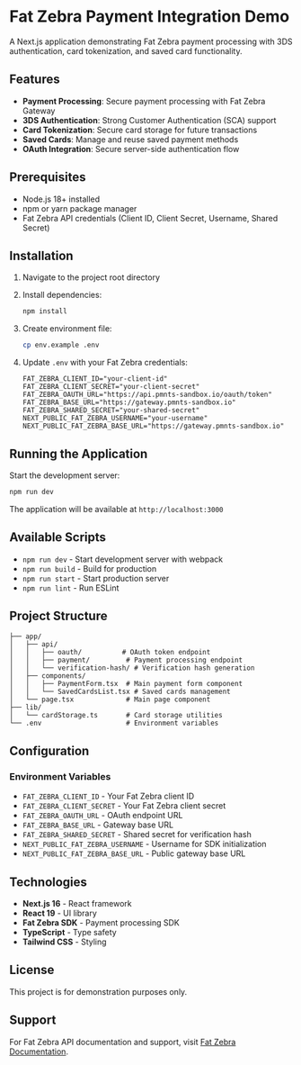 # Fat Zebra Payment Integration Demo

A Next.js application demonstrating Fat Zebra payment processing with 3DS authentication, card tokenization, and saved card functionality.

## Features

- **Payment Processing**: Secure payment processing with Fat Zebra Gateway
- **3DS Authentication**: Strong Customer Authentication (SCA) support
- **Card Tokenization**: Secure card storage for future transactions
- **Saved Cards**: Manage and reuse saved payment methods
- **OAuth Integration**: Secure server-side authentication flow

## Prerequisites

- Node.js 18+ installed
- npm or yarn package manager
- Fat Zebra API credentials (Client ID, Client Secret, Username, Shared Secret)

## Installation

1. Navigate to the project root directory
2. Install dependencies:
   ```bash
   npm install
   ```

3. Create environment file:
   ```bash
   cp env.example .env
   ```

4. Update `.env` with your Fat Zebra credentials:
   ```env
   FAT_ZEBRA_CLIENT_ID="your-client-id"
   FAT_ZEBRA_CLIENT_SECRET="your-client-secret"
   FAT_ZEBRA_OAUTH_URL="https://api.pmnts-sandbox.io/oauth/token"
   FAT_ZEBRA_BASE_URL="https://gateway.pmnts-sandbox.io"
   FAT_ZEBRA_SHARED_SECRET="your-shared-secret"
   NEXT_PUBLIC_FAT_ZEBRA_USERNAME="your-username"
   NEXT_PUBLIC_FAT_ZEBRA_BASE_URL="https://gateway.pmnts-sandbox.io"
   ```

## Running the Application

Start the development server:
```bash
npm run dev
```

The application will be available at `http://localhost:3000`

## Available Scripts

- `npm run dev` - Start development server with webpack
- `npm run build` - Build for production
- `npm run start` - Start production server
- `npm run lint` - Run ESLint

## Project Structure

```
├── app/
│   ├── api/
│   │   ├── oauth/          # OAuth token endpoint
│   │   ├── payment/         # Payment processing endpoint
│   │   └── verification-hash/ # Verification hash generation
│   ├── components/
│   │   ├── PaymentForm.tsx  # Main payment form component
│   │   └── SavedCardsList.tsx # Saved cards management
│   └── page.tsx             # Main page component
├── lib/
│   └── cardStorage.ts       # Card storage utilities
└── .env                     # Environment variables
```

## Configuration

### Environment Variables

- `FAT_ZEBRA_CLIENT_ID` - Your Fat Zebra client ID
- `FAT_ZEBRA_CLIENT_SECRET` - Your Fat Zebra client secret
- `FAT_ZEBRA_OAUTH_URL` - OAuth endpoint URL
- `FAT_ZEBRA_BASE_URL` - Gateway base URL
- `FAT_ZEBRA_SHARED_SECRET` - Shared secret for verification hash
- `NEXT_PUBLIC_FAT_ZEBRA_USERNAME` - Username for SDK initialization
- `NEXT_PUBLIC_FAT_ZEBRA_BASE_URL` - Public gateway base URL

## Technologies

- **Next.js 16** - React framework
- **React 19** - UI library
- **Fat Zebra SDK** - Payment processing SDK
- **TypeScript** - Type safety
- **Tailwind CSS** - Styling

## License

This project is for demonstration purposes only.

## Support

For Fat Zebra API documentation and support, visit [Fat Zebra Documentation](https://docs.fat.zebra).